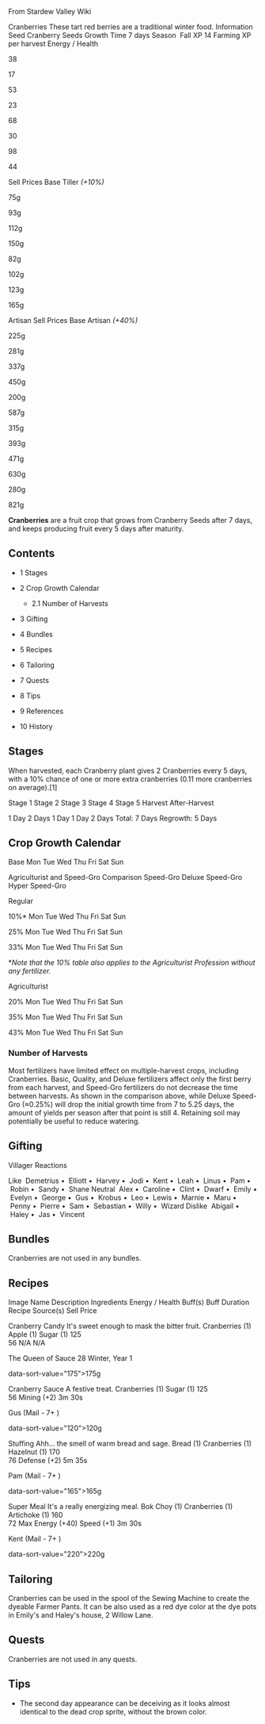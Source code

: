From Stardew Valley Wiki

Cranberries These tart red berries are a traditional winter food. Information Seed Cranberry Seeds Growth Time 7 days Season  Fall XP 14 Farming XP per harvest Energy / Health

38

17

53

23

68

30

98

44

Sell Prices Base Tiller *(+10%)*

75g

93g

112g

150g

82g

102g

123g

165g

Artisan Sell Prices Base Artisan *(+40%)*

225g

281g

337g

450g

200g

587g

315g

393g

471g

630g

280g

821g

**Cranberries** are a fruit crop that grows from Cranberry Seeds after 7 days, and keeps producing fruit every 5 days after maturity.

## Contents

- 1 Stages
- 2 Crop Growth Calendar
  
  - 2.1 Number of Harvests
- 3 Gifting
- 4 Bundles
- 5 Recipes
- 6 Tailoring
- 7 Quests
- 8 Tips
- 9 References
- 10 History

## Stages

When harvested, each Cranberry plant gives 2 Cranberries every 5 days, with a 10% chance of one or more extra cranberries (0.11 more cranberries on average).\[1]

Stage 1 Stage 2 Stage 3 Stage 4 Stage 5 Harvest After-Harvest

1 Day 2 Days 1 Day 1 Day 2 Days Total: 7 Days Regrowth: 5 Days

## Crop Growth Calendar

Base Mon Tue Wed Thu Fri Sat Sun

Agriculturist and Speed-Gro Comparison Speed-Gro Deluxe Speed-Gro Hyper Speed-Gro

Regular

10%* Mon Tue Wed Thu Fri Sat Sun

25% Mon Tue Wed Thu Fri Sat Sun

33% Mon Tue Wed Thu Fri Sat Sun

\**Note that the 10% table also applies to the Agriculturist Profession without any fertilizer.*

Agriculturist

20% Mon Tue Wed Thu Fri Sat Sun

35% Mon Tue Wed Thu Fri Sat Sun

43% Mon Tue Wed Thu Fri Sat Sun

### Number of Harvests

Most fertilizers have limited effect on multiple-harvest crops, including Cranberries. Basic, Quality, and Deluxe fertilizers affect only the first berry from each harvest, and Speed-Gro fertilizers do not decrease the time between harvests. As shown in the comparison above, while Deluxe Speed-Gro (≈0.25%) will drop the initial growth time from 7 to 5.25 days, the amount of yields per season after that point is still 4. Retaining soil may potentially be useful to reduce watering.

## Gifting

Villager Reactions

Like  Demetrius •  Elliott •  Harvey •  Jodi •  Kent •  Leah •  Linus •  Pam •  Robin •  Sandy •  Shane Neutral  Alex •  Caroline •  Clint •  Dwarf •  Emily •  Evelyn •  George •  Gus •  Krobus •  Leo •  Lewis •  Marnie •  Maru •  Penny •  Pierre •  Sam •  Sebastian •  Willy •  Wizard Dislike  Abigail •  Haley •  Jas •  Vincent

## Bundles

Cranberries are not used in any bundles.

## Recipes

Image Name Description Ingredients Energy / Health Buff(s) Buff Duration Recipe Source(s) Sell Price

Cranberry Candy It's sweet enough to mask the bitter fruit. Cranberries (1) Apple (1) Sugar (1) 125  
56 N/A N/A

The Queen of Sauce 28 Winter, Year 1

data-sort-value="175"&gt;175g

Cranberry Sauce A festive treat. Cranberries (1) Sugar (1) 125  
56 Mining (+2) 3m 30s

Gus (Mail - 7+ )

data-sort-value="120"&gt;120g

Stuffing Ahh... the smell of warm bread and sage. Bread (1) Cranberries (1) Hazelnut (1) 170  
76 Defense (+2) 5m 35s

Pam (Mail - 7+ )

data-sort-value="165"&gt;165g

Super Meal It's a really energizing meal. Bok Choy (1) Cranberries (1) Artichoke (1) 160  
72 Max Energy (+40) Speed (+1) 3m 30s

Kent (Mail - 7+ )

data-sort-value="220"&gt;220g

## Tailoring

Cranberries can be used in the spool of the Sewing Machine to create the dyeable Farmer Pants. It can be also used as a red dye color at the dye pots in Emily's and Haley's house, 2 Willow Lane.

## Quests

Cranberries are not used in any quests.

## Tips

- The second day appearance can be deceiving as it looks almost identical to the dead crop sprite, without the brown color.